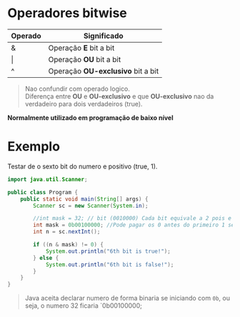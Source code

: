 # Operadores bitwise

Operado | Significado
---     | ---
&       | Operação **E** bit a bit
\|      | Operação **OU** bit a bit
^       | Operação **OU-exclusivo** bit a bit

> Nao confundir com operado logico.  
> Diferença entre **OU** e **OU-exclusivo** e que **OU-exclusivo** nao da verdadeiro para dois verdadeiros (true).

**Normalmente utilizado em programação de baixo nível**

# Exemplo

Testar de o sexto bit do numero e positivo (true, 1).
```java
import java.util.Scanner;

public class Program {
    public static void main(String[] args) {
        Scanner sc = new Scanner(System.in);

        //int mask = 32; // bit (0010000) Cada bit equivale a 2 pois e possível 0 ou 1.
        int mask = 0b00100000; //Pode pagar os 0 antes do primeiro 1 se quiser.
        int n = sc.nextInt();

        if ((n & mask) != 0) {
            System.out.println("6th bit is true!");
        } else {
            System.out.println("6th bit is false!");
        }
    }
}
```

> Java aceita declarar numero de forma binaria se iniciando com `0b`, ou seja, o numero 32 ficaria `0b00100000;